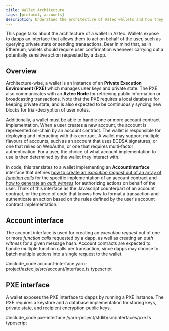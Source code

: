 ```yaml
---
title: Wallet Architecture
tags: [protocol, accounts]
description: Understand the architecture of Aztec wallets and how they interact with the PXE to manage accounts and transactions.
---
```


This page talks about the architecture of a wallet in Aztec. Wallets expose to dapps an interface that allows them to act on behalf of the user, such as querying private state or sending transactions. Bear in mind that, as in Ethereum, wallets should require user confirmation whenever carrying out a potentially sensitive action requested by a dapp.

## Overview

Architecture-wise, a wallet is an instance of an **Private Execution Environment (PXE)** which manages user keys and private state.
The PXE also communicates with an **Aztec Node** for retrieving public information or broadcasting transactions.
Note that the PXE requires a local database for keeping private state, and is also expected to be continuously syncing new blocks for trial-decryption of user notes.

Additionally, a wallet must be able to handle one or more account contract implementation. When a user creates a new account, the account is represented on-chain by an account contract. The wallet is responsible for deploying and interacting with this contract. A wallet may support multiple flavours of accounts, such as an account that uses ECDSA signatures, or one that relies on WebAuthn, or one that requires multi-factor authentication. For a user, the choice of what account implementation to use is then determined by the wallet they interact with.

In code, this translates to a wallet implementing an **AccountInterface** interface that defines [how to create an _execution request_ out of an array of _function calls_](./index.md#transaction-lifecycle) for the specific implementation of an account contract and [how to generate an _auth witness_](./index.md#authorizing-actions) for authorizing actions on behalf of the user. Think of this interface as the Javascript counterpart of an account contract, or the piece of code that knows how to format a transaction and authenticate an action based on the rules defined by the user's account contract implementation.

## Account interface

The account interface is used for creating an _execution request_ out of one or more _function calls_ requested by a dapp, as well as creating an _auth witness_ for a given message hash. Account contracts are expected to handle multiple function calls per transaction, since dapps may choose to batch multiple actions into a single request to the wallet.

#include_code account-interface yarn-project/aztec.js/src/account/interface.ts typescript

## PXE interface

A wallet exposes the PXE interface to dapps by running a PXE instance. The PXE requires a keystore and a database implementation for storing keys, private state, and recipient encryption public keys.

#include_code pxe-interface /yarn-project/stdlib/src/interfaces/pxe.ts typescript
